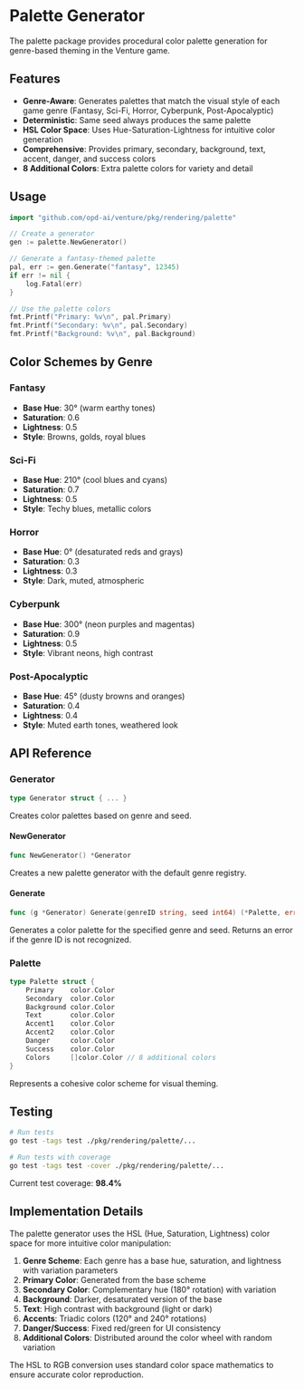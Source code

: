 # Palette Generator

The palette package provides procedural color palette generation for genre-based theming in the Venture game.

## Features

- **Genre-Aware**: Generates palettes that match the visual style of each game genre (Fantasy, Sci-Fi, Horror, Cyberpunk, Post-Apocalyptic)
- **Deterministic**: Same seed always produces the same palette
- **HSL Color Space**: Uses Hue-Saturation-Lightness for intuitive color generation
- **Comprehensive**: Provides primary, secondary, background, text, accent, danger, and success colors
- **8 Additional Colors**: Extra palette colors for variety and detail

## Usage

```go
import "github.com/opd-ai/venture/pkg/rendering/palette"

// Create a generator
gen := palette.NewGenerator()

// Generate a fantasy-themed palette
pal, err := gen.Generate("fantasy", 12345)
if err != nil {
    log.Fatal(err)
}

// Use the palette colors
fmt.Printf("Primary: %v\n", pal.Primary)
fmt.Printf("Secondary: %v\n", pal.Secondary)
fmt.Printf("Background: %v\n", pal.Background)
```

## Color Schemes by Genre

### Fantasy
- **Base Hue**: 30° (warm earthy tones)
- **Saturation**: 0.6
- **Lightness**: 0.5
- **Style**: Browns, golds, royal blues

### Sci-Fi
- **Base Hue**: 210° (cool blues and cyans)
- **Saturation**: 0.7
- **Lightness**: 0.5
- **Style**: Techy blues, metallic colors

### Horror
- **Base Hue**: 0° (desaturated reds and grays)
- **Saturation**: 0.3
- **Lightness**: 0.3
- **Style**: Dark, muted, atmospheric

### Cyberpunk
- **Base Hue**: 300° (neon purples and magentas)
- **Saturation**: 0.9
- **Lightness**: 0.5
- **Style**: Vibrant neons, high contrast

### Post-Apocalyptic
- **Base Hue**: 45° (dusty browns and oranges)
- **Saturation**: 0.4
- **Lightness**: 0.4
- **Style**: Muted earth tones, weathered look

## API Reference

### Generator

```go
type Generator struct { ... }
```

Creates color palettes based on genre and seed.

#### NewGenerator

```go
func NewGenerator() *Generator
```

Creates a new palette generator with the default genre registry.

#### Generate

```go
func (g *Generator) Generate(genreID string, seed int64) (*Palette, error)
```

Generates a color palette for the specified genre and seed. Returns an error if the genre ID is not recognized.

### Palette

```go
type Palette struct {
    Primary    color.Color
    Secondary  color.Color
    Background color.Color
    Text       color.Color
    Accent1    color.Color
    Accent2    color.Color
    Danger     color.Color
    Success    color.Color
    Colors     []color.Color // 8 additional colors
}
```

Represents a cohesive color scheme for visual theming.

## Testing

```bash
# Run tests
go test -tags test ./pkg/rendering/palette/...

# Run tests with coverage
go test -tags test -cover ./pkg/rendering/palette/...
```

Current test coverage: **98.4%**

## Implementation Details

The palette generator uses the HSL (Hue, Saturation, Lightness) color space for more intuitive color manipulation:

1. **Genre Scheme**: Each genre has a base hue, saturation, and lightness with variation parameters
2. **Primary Color**: Generated from the base scheme
3. **Secondary Color**: Complementary hue (180° rotation) with variation
4. **Background**: Darker, desaturated version of the base
5. **Text**: High contrast with background (light or dark)
6. **Accents**: Triadic colors (120° and 240° rotations)
7. **Danger/Success**: Fixed red/green for UI consistency
8. **Additional Colors**: Distributed around the color wheel with random variation

The HSL to RGB conversion uses standard color space mathematics to ensure accurate color reproduction.
